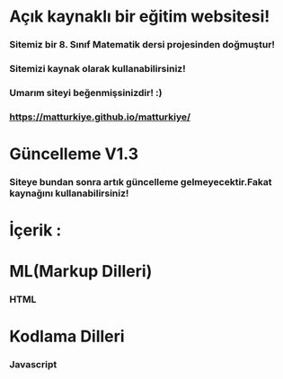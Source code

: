 # Açık kaynaklı bir eğitim websitesi!
### Sitemiz bir 8. Sınıf Matematik dersi projesinden doğmuştur!
### Sitemizi kaynak olarak kullanabilirsiniz!
### Umarım siteyi beğenmişsinizdir! :)
### https://matturkiye.github.io/matturkiye/

# Güncelleme V1.3
### Siteye bundan sonra artık güncelleme gelmeyecektir.Fakat kaynağını kullanabilirsiniz!

# İçerik :

# ML(Markup Dilleri)
### HTML

# Kodlama Dilleri
### Javascript
